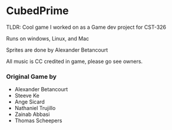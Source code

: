 # CubedPrime

TLDR: Cool game I worked on as a Game dev project for CST-326



Runs on windows, Linux, and Mac

Sprites are done by Alexander Betancourt

All music is CC credited in game, please go see owners. 

### Original Game by
- Alexander Betancourt
- Steeve Ke
- Ange Sicard
- Nathaniel Trujillo
- Zainab Abbasi
- Thomas Scheepers

